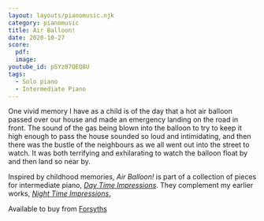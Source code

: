 ```yaml
---
layout: layouts/pianomusic.njk
category: pianomusic
title: Air Balloon!
date: 2020-10-27
score:
  pdf: 
  image: 
youtube_id: pSYz07QEQ8U
tags:
  - Solo piano
  - Intermediate Piano
---
```


One vivid memory I have as a child is of the day that a hot air balloon passed over our house and made an emergency landing on the road in front. The sound of the gas being blown into the balloon to try to keep it high enough to pass the house sounded so loud and intimidating, and then there was the bustle of the neighbours as we all went out into the street to watch. It was both terrifying and exhilarating to watch the balloon float by and then land so near by.


Inspired by childhood memories, *Air Balloon!* is part of a collection of pieces for intermediate piano, [*Day Time Impressions*](/composer/publications/day-time-impressions/). They complement my earlier works, [*Night Time Impressions*.](/composer/publications/night-time-impressions/)

Available to buy from [Forsyths](https://www.forsyths.co.uk/music/forsyth-publications/forsyth-publications-by-instrument/piano/148406-day-time-impressions-sarah-baker-piano-sheet-music-9790570500192.html)
